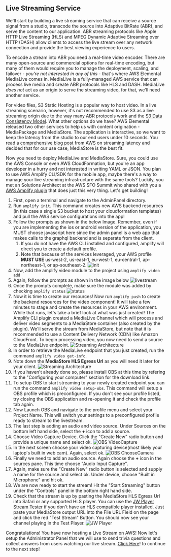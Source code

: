 ## Live Streaming Service

We'll start by building a live streaming service that can receive a source signal from a studio, transcode the source into Adaptive BitRate (ABR), and serve the content to our application. ABR streaming protocols like Apple HTTP Live Streaming (HLS) and MPEG Dynamic Adaptive Streaming over HTTP (DASH) allow clients to access the live stream over any network connection and provide the best viewing experience to users.

To encode a stream into ABR you need a real-time video encoder. There are many open-source and commercial options for real-time encoding, but many of them would require you to manage the deployment, scaling, and failover - _you're not interested in any of this_ - that's where AWS Elemental MediaLive comes in. MediaLive is a fully-managed AWS service that can process live media and create ABR protocols like HLS and DASH. MediaLive *does not* act as an origin to serve the streaming video, for that, we'll need another service.

For video files, S3 Static Hosting is a popular way to host video. In a live streaming scenario, however, it's not recommended to use S3 as a live streaming origin due to the way many ABR protocols work and the [S3 Data Consistency Model](https://docs.aws.amazon.com/AmazonS3/latest/dev/Introduction.html#overview). What other options do we have? AWS Elemental released two other services to help us with content origination - MediaPackage and MediaStore. The application is interactive, so we want to keep the latency from the studio to our end users under 10 seconds. You read a [comprehensive blog post](https://aws.amazon.com/blogs/media/how-to-compete-with-broadcast-latency-using-current-adaptive-bitrate-technologies-part-1/) from AWS on streaming latency and decided that for our use case, MediaStore is the best fit.

Now you need to deploy MediaLive and MediaStore. Sure, you could use the AWS Console or even AWS CloudFormation, but you're an app developer in a hurry and not interested in writing YAML or JSON. You plan to use AWS Amplify CLI/SDK for the mobile app, maybe there's a way to manage your live streaming infrastructure with the same tools? Luckily, you met an Solutions Architect at the AWS SFO Summit who shared with you a [AWS Amplify plugin](https://aws-amplify.github.io/docs/cli/plugins) that does just this very thing. Let's get building!


1. First, open a terminal and navigate to the AdminPanel directory.
1. Run `amplify init`. This command creates new AWS backend resources (in this case a single S3 bucket to host your cloudformation templates) and pull the AWS service configurations into the app!
1. Follow the prompts as shown in the below Image. Remember, even if you are implementing the ios or android version of the application, you MUST choose javascript here since the admin panel is a web app that makes calls to the graphql backend and is seperate from the client. 
    1. If you do not have the AWS CLI installed and configured, amplify will direct you to create a default profile. 
    1. Note that because of the services leveraged, your AWS profile **MUST USE** us-west-2, us-east-1, eu-west-1, eu-central-1, ap-northeast-1, or ap-southeast-2.
    ![init](../.images/amplify_init.png)
1. Now, add the amplify video module to the project using `amplify video add`
1. Again, follow the prompts as shown in the image below
     ![livestream](../.images/amplify_livestream.png) 
1. Once the prompts complete, make sure the module was added by checking `amplify status`
    ![status](../.images/amplify_status.png)
1. Now it is time to create our resources! Now run `amplify push` to create the backend resources for the video component! It will take a few minutes to stage and create the resources in your AWS environment. While that runs, let's take a brief look at what was just created! The Amplify CLI plugin created a MediaLive Channel which will process and deliver video segments to a MediaStore container (also created by the plugin). We'll serve the stream from MediaStore, but note that it is recommended to use a Content Delivery Network (CDN) like Amazon CloudFront. To begin processing video, you now need to send a source to the MediaLive endpoint.
![Streaming Architecture](../.images/streaming_architecture.png)
1. In order to retrieve the MediaLive endpoint that you just created, run the command `amplify video get-info`.
1. Note down the  **MediaStore HLS Egress Url** as you will need it later for your client.
    ![Streaming Architecture](../.images/amplify_get_status.png)
1. If you haven't already done so, please install OBS at this time by refering to the "Configuring your computer" section for the download link.
1. To setup OBS to start streaming to your newly created endpoint you can run the command `amplify video setup-obs`. This command will setup a OBS profile which is preconfigured. If you don't see your profile listed, try closing the OBS application and re-opening it and check the profile tab again.
1. Now Launch OBS and navigate to the profile menu and select your Project Name. This will switch your settings to a preconfigured profile ready to stream to the livestream.
1. The last step is adding an audio and video source. Under Sources on the bottom left hand side, select the **+** icon to add a source.
1. Choose Video Capture Device. Click the "Create New" radio button and provide a unique name and select ok.
![OBS VideoCapture](../.images/obs_video_capture.png)
1. In the next screen choose your video capturing device(most likely your laptop's built in web cam). Again, select ok.
![OBS ChooseCamera](../.images/obs_choose_camera.png)
1. Finally we need to add an audio source. Again choose the **+** icon in the sources pane. This time choose "Audio Input Capture".
1. Again, make sure the "Create New" radio button is selected and supply a name for the source and select ok. Under device, choose "Built in Microphone" and hit ok.
1. We are now ready to start the stream! Hit the "Start Streaming" button under the "Controls" panel in the bottom right hand side.
1. Check that the stream is up by pasting the MediaStore HLS Egress Url into Safari or any supported HLS player. You can use the [JW Player Stream Tester](https://developer.jwplayer.com/tools/stream-tester/) if you don't have an HLS compatible player installed. Just paste your MediaStore output URL into the File URL Field on the page and click the red "Test Stream" Button. You should now see your channel playing in the Test Player.
    ![JW Player](../.images/jw_player.png)

Congratulations! You have now hosting a Live Stream on AWS! Now let's setup the Administrator Panel that we will use to send trivia questions and collect answers from users watching our live stream. [Click Here](https://github.com/awslabs/aws-amplify-unicorntrivia-workshop/blob/master/documentation/admin_panel_doc.md)! to continue to the next step!
